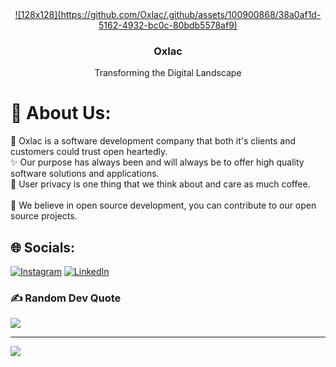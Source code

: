 
<div align="center">
  <a href="https://oxlac.com">
    ![128x128](https://github.com/Oxlac/.github/assets/100900868/38a0af1d-5162-4932-bc0c-80bdb5578af9)
  </a>

<h3 align="center">Oxlac</h3>
<p align="center">Transforming the Digital Landscape</p>
</div>


# 💫 About Us:
🌟 Oxlac is a software development company that both it's clients and customers could trust open heartedly. <br>✨ Our purpose has always been and will always be to offer high quality software solutions and applications. <br>🌠 User privacy is one thing that we think about and care as much coffee.<br><br>🤝 We believe in open source development, you can contribute to our open source projects.


## 🌐 Socials:
[![Instagram](https://img.shields.io/badge/Instagram-%23E4405F.svg?logo=Instagram&logoColor=white)](https://instagram.com/oxlac_) [![LinkedIn](https://img.shields.io/badge/LinkedIn-%230077B5.svg?logo=linkedin&logoColor=white)](https://linkedin.com/in/oxlac) 

### ✍️ Random Dev Quote
![](https://quotes-github-readme.vercel.app/api?type=horizontal&theme=radical)

---
[![](https://visitcount.itsvg.in/api?id=Oxlac&icon=0&color=0)](https://visitcount.itsvg.in)

<!-- Proudly created with GPRM ( https://gprm.itsvg.in ) -->
